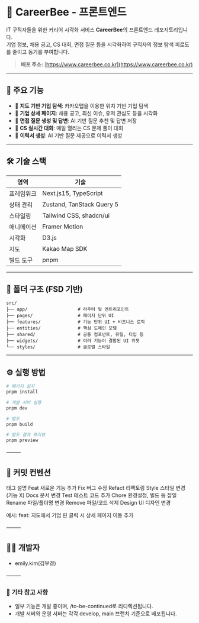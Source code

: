# 🐝 CareerBee - 프론트엔드

IT 구직자들을 위한 커리어 시각화 서비스 **CareerBee**의 프론트엔드 레포지토리입니다.  
기업 정보, 채용 공고, CS 대회, 면접 질문 등을 시각화하여 구직자의 정보 탐색 피로도를 줄이고 동기를 부여합니다.

> **배포 주소:** [https://www.careerbee.co.kr](https://www.careerbee.co.kr)

---

## 🚀 주요 기능

- 📍 **지도 기반 기업 탐색**: 카카오맵을 이용한 위치 기반 기업 탐색
- 🏢 **기업 상세 페이지**: 채용 공고, 최신 이슈, 유저 관심도 등을 시각화
- 🧠 **면접 질문 생성 및 답변**: AI 기반 질문 추천 및 답변 저장
- 🥇 **CS 실시간 대회**: 매일 열리는 CS 문제 풀이 대회
- 📄 **이력서 생성**: AI 기반 질문 제공으로 이력서 생성

---

## 🛠 기술 스택

| 영역       | 기술                                           |
|------------|------------------------------------------------|
| 프레임워크 | Next.js15, TypeScript                    |
| 상태 관리 | Zustand, TanStack Query 5                      |
| 스타일링   | Tailwind CSS, shadcn/ui                       |
| 애니메이션 | Framer Motion                                  |
| 시각화     | D3.js                                       |
| 지도       | Kakao Map SDK                                  |
| 빌드 도구 | pnpm                                     |

---

## 📁 폴더 구조 (FSD 기반)

```
src/
├── app/                   # 라우터 및 엔트리포인트
├── pages/                 # 페이지 단위 UI
├── features/              # 기능 단위 UI + 비즈니스 로직
├── entities/              # 핵심 도메인 모델
├── shared/                # 공통 컴포넌트, 유틸, 타입 등
├── widgets/               # 여러 기능이 결합된 UI 위젯
└── styles/                # 글로벌 스타일
```

---

## ⚙️ 실행 방법

```bash
# 패키지 설치
pnpm install

# 개발 서버 실행
pnpm dev

# 빌드
pnpm build

# 빌드 결과 프리뷰
pnpm preview

```
⸻

## 📝 커밋 컨벤션

태그	설명
Feat	새로운 기능 추가
Fix	버그 수정
Refact	리팩토링
Style	스타일 변경 (기능 X)
Docs	문서 변경
Test	테스트 코드 추가
Chore	환경설정, 빌드 등 잡일
Rename	파일/폴더명 변경
Remove	파일/코드 삭제
Design	UI 디자인 변경

예시:  feat: 지도에서 기업 핀 클릭 시 상세 페이지 이동 추가


⸻

## 👨‍💻 개발자

- emily.kim(김부경)


⸻

### 📌 기타 참고 사항

-	일부 기능은 개발 중이며, /to-be-continued로 리디렉션됩니다.
-	개발 서버와 운영 서버는 각각 develop, main 브랜치 기준으로 배포됩니다.

